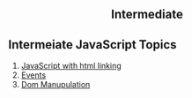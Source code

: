 ## <center>Intermediate</center>

## Intermeiate JavaScript Topics

1. [JavaScript with html linking](./1.23-01-24.connect.js-to-html.md)
2. [Events](./2.23-01-24.events.md)
3. [Dom Manupulation](./3.23-01-24.dom.md)
